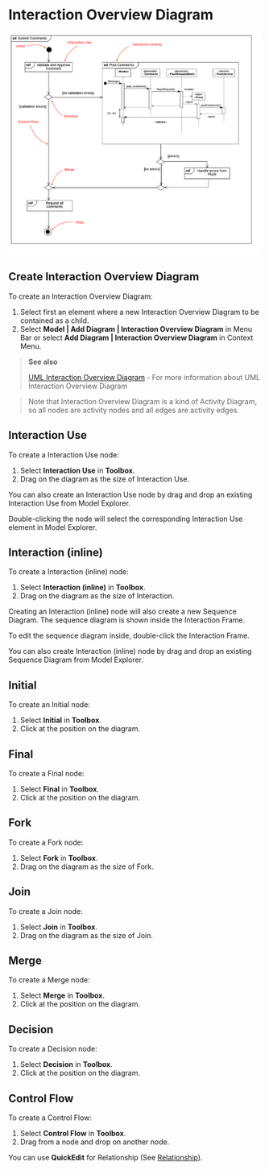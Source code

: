 # Interaction Overview Diagram

![Interaction Overview Diagram \(from uml-diagram.org\)](../.gitbook/assets/submit-comments.png)

## Create Interaction Overview Diagram

To create an Interaction Overview Diagram:

1. Select first an element where a new Interaction Overview Diagram to be contained as a child.
2. Select **Model \| Add Diagram \| Interaction Overview Diagram** in Menu Bar or select **Add Diagram \| Interaction Overview Diagram** in Context Menu.

> **See also**
>
> [UML Interaction Overview Diagram](https://www.uml-diagrams.org/interaction-overview-diagrams.html) - For more information about UML Interaction Overview Diagram

> Note that Interaction Overview Diagram is a kind of Activity Diagram, so all nodes are activity nodes and all edges are activity edges.

## Interaction Use

To create a Interaction Use node:

1. Select **Interaction Use** in **Toolbox**.
2. Drag on the diagram as the size of Interaction Use.

You can also create an Interaction Use node by drag and drop an existing Interaction Use from Model Explorer.

Double-clicking the node will select the corresponding Interaction Use element in Model Explorer.

## Interaction \(inline\)

To create a Interaction \(inline\) node:

1. Select **Interaction \(inline\)** in **Toolbox**.
2. Drag on the diagram as the size of Interaction.

Creating an Interaction \(inline\) node will also create a new Sequence Diagram. The sequence diagram is shown inside the Interaction Frame.

To edit the sequence diagram inside, double-click the Interaction Frame.

You can also create Interaction \(inline\) node by drag and drop an existing Sequence Diagram from Model Explorer.

## Initial

To create an Initial node:

1. Select **Initial** in **Toolbox**.
2. Click at the position on the diagram.

## Final

To create a Final node:

1. Select **Final** in **Toolbox**.
2. Click at the position on the diagram.

## Fork

To create a Fork node:

1. Select **Fork** in **Toolbox**.
2. Drag on the diagram as the size of Fork.

## Join

To create a Join node:

1. Select **Join** in **Toolbox**.
2. Drag on the diagram as the size of Join.

## Merge

To create a Merge node:

1. Select **Merge** in **Toolbox**.
2. Click at the position on the diagram.

## Decision

To create a Decision node:

1. Select **Decision** in **Toolbox**.
2. Click at the position on the diagram.

## Control Flow

To create a Control Flow:

1. Select **Control Flow** in **Toolbox**.
2. Drag from a node and drop on another node.

You can use **QuickEdit** for Relationship \(See [Relationship](class-diagram.md#relationship)\).



